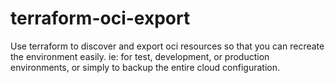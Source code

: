 # terraform-oci-export
Use terraform to discover and export oci resources so that you can recreate the environment easily.  ie: for test, development, or production environments, or simply to backup the entire cloud configuration.

